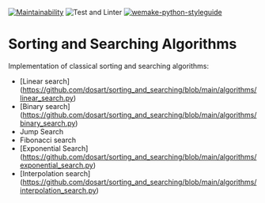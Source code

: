 [![Maintainability](https://api.codeclimate.com/v1/badges/819fe1aa42985a7b2dc5/maintainability)](https://codeclimate.com/github/dosart/sorting_and_searching)
![Test and Linter](https://github.com/dosart/sorting_and_searching/actions/workflows/Tests_and_linter.yml/badge.svg)
[![wemake-python-styleguide](https://img.shields.io/badge/style-wemake-000000.svg)](https://github.com/wemake-services/wemake-python-styleguide)

# Sorting and Searching Algorithms

Implementation of classical sorting and searching algorithms:

- [Linear search] (https://github.com/dosart/sorting_and_searching/blob/main/algorithms/linear_search.py)
- [Binary search] (https://github.com/dosart/sorting_and_searching/blob/main/algorithms/binary_search.py)
- Jump Search
- Fibonacci search
- [Exponential Search] (https://github.com/dosart/sorting_and_searching/blob/main/algorithms/exponential_search.py)
- [Interpolation search] (https://github.com/dosart/sorting_and_searching/blob/main/algorithms/interpolation_search.py)
